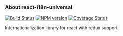 ### About react-i18n-universal
[![Build Status](https://travis-ci.org/lexich/react-i18n-universal.svg)](https://travis-ci.org/lexich/react-i18n-universal)
[![NPM version](https://badge.fury.io/js/react-i18n-universal.svg)](http://badge.fury.io/js/react-i18n-universal)
[![Coverage Status](https://coveralls.io/repos/lexich/react-i18n-universal/badge.png?branch=master)](https://coveralls.io/r/lexich/react-i18n-universal?branch=master)

Internationalization library for react with redux support
